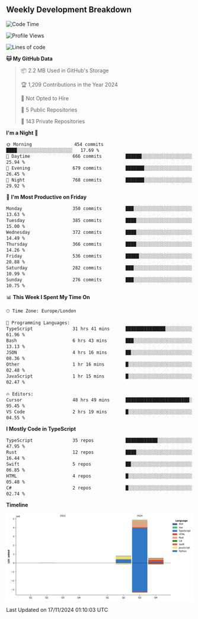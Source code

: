 


## Weekly Development Breakdown
<!--START_SECTION:waka-->
![Code Time](http://img.shields.io/badge/Code%20Time-1%2C535%20hrs%2011%20mins-blue)

![Profile Views](http://img.shields.io/badge/Profile%20Views-6-blue)

![Lines of code](https://img.shields.io/badge/From%20Hello%20World%20I%27ve%20Written-6.3%20million%20lines%20of%20code-blue)

**🐱 My GitHub Data** 

> 📦 2.2 MB Used in GitHub's Storage 
 > 
> 🏆 1,209 Contributions in the Year 2024
 > 
> 🚫 Not Opted to Hire
 > 
> 📜 5 Public Repositories 
 > 
> 🔑 143 Private Repositories 
 > 
**I'm a Night 🦉** 

```text
🌞 Morning                454 commits         ████░░░░░░░░░░░░░░░░░░░░░   17.69 % 
🌆 Daytime                666 commits         ██████░░░░░░░░░░░░░░░░░░░   25.94 % 
🌃 Evening                679 commits         ███████░░░░░░░░░░░░░░░░░░   26.45 % 
🌙 Night                  768 commits         ███████░░░░░░░░░░░░░░░░░░   29.92 % 
```
📅 **I'm Most Productive on Friday** 

```text
Monday                   350 commits         ███░░░░░░░░░░░░░░░░░░░░░░   13.63 % 
Tuesday                  385 commits         ████░░░░░░░░░░░░░░░░░░░░░   15.00 % 
Wednesday                372 commits         ████░░░░░░░░░░░░░░░░░░░░░   14.49 % 
Thursday                 366 commits         ████░░░░░░░░░░░░░░░░░░░░░   14.26 % 
Friday                   536 commits         █████░░░░░░░░░░░░░░░░░░░░   20.88 % 
Saturday                 282 commits         ███░░░░░░░░░░░░░░░░░░░░░░   10.99 % 
Sunday                   276 commits         ███░░░░░░░░░░░░░░░░░░░░░░   10.75 % 
```


📊 **This Week I Spent My Time On** 

```text
🕑︎ Time Zone: Europe/London

💬 Programming Languages: 
TypeScript               31 hrs 41 mins      ███████████████░░░░░░░░░░   61.96 % 
Bash                     6 hrs 43 mins       ███░░░░░░░░░░░░░░░░░░░░░░   13.13 % 
JSON                     4 hrs 16 mins       ██░░░░░░░░░░░░░░░░░░░░░░░   08.36 % 
Other                    1 hr 16 mins        █░░░░░░░░░░░░░░░░░░░░░░░░   02.48 % 
JavaScript               1 hr 15 mins        █░░░░░░░░░░░░░░░░░░░░░░░░   02.47 % 

🔥 Editors: 
Cursor                   48 hrs 49 mins      ████████████████████████░   95.45 % 
VS Code                  2 hrs 19 mins       █░░░░░░░░░░░░░░░░░░░░░░░░   04.55 % 
```

**I Mostly Code in TypeScript** 

```text
TypeScript               35 repos            ████████████░░░░░░░░░░░░░   47.95 % 
Rust                     12 repos            ████░░░░░░░░░░░░░░░░░░░░░   16.44 % 
Swift                    5 repos             ██░░░░░░░░░░░░░░░░░░░░░░░   06.85 % 
HTML                     4 repos             █░░░░░░░░░░░░░░░░░░░░░░░░   05.48 % 
C#                       2 repos             █░░░░░░░░░░░░░░░░░░░░░░░░   02.74 % 
```



**Timeline**

![Lines of Code chart](https://raw.githubusercontent.com/mars-arch/mars-arch/main/assets/bar_graph.png)


 Last Updated on 17/11/2024 01:10:03 UTC
<!--END_SECTION:waka-->
